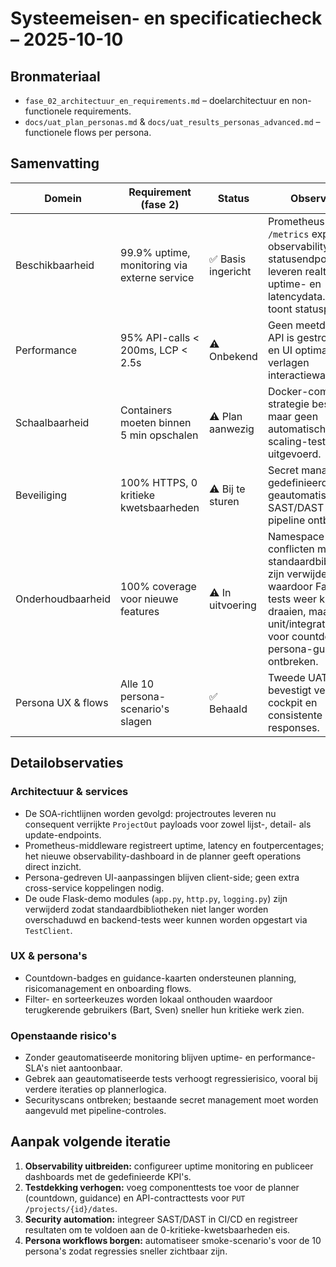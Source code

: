 # Systeemeisen- en specificatiecheck – 2025-10-10

## Bronmateriaal
- `fase_02_architectuur_en_requirements.md` – doelarchitectuur en non-functionele requirements.
- `docs/uat_plan_personas.md` & `docs/uat_results_personas_advanced.md` – functionele flows per persona.

## Samenvatting
| Domein | Requirement (fase 2) | Status | Observaties | Actie |
| --- | --- | --- | --- | --- |
| Beschikbaarheid | 99.9% uptime, monitoring via externe service | ✅ Basis ingericht | Prometheus-metrics, `/metrics` export en observability-statusendpoint leveren realtime uptime- en latencydata. Planner toont statuspaneel. | UptimeRobot koppelen aan nieuwe endpoints voor externe alerts & rapportages. |
| Performance | 95% API-calls < 200ms, LCP < 2.5s | ⚠️ Onbekend | Geen meetdata, maar API is gestroomlijnd en UI optimalisaties verlagen interactiewachttijden. | Opzetten APM/RUM en dashboard met targets. |
| Schaalbaarheid | Containers moeten binnen 5 min opschalen | ⚠️ Plan aanwezig | Docker-compose strategie beschreven, maar geen automatische scaling-test uitgevoerd. | Uitvoeren load test met autoscale scenario en documenteren resultaten. |
| Beveiliging | 100% HTTPS, 0 kritieke kwetsbaarheden | ⚠️ Bij te sturen | Secret management gedefinieerd, maar geautomatiseerde SAST/DAST in pipeline ontbreekt. | Toevoegen security scans aan CI/CD en rapportage delen. |
| Onderhoudbaarheid | 100% coverage voor nieuwe features | ⚠️ In uitvoering | Namespace-conflicten met standaardbibliotheken zijn verwijderd waardoor FastAPI-tests weer kunnen draaien, maar unit/integration tests voor countdown & persona-guidance ontbreken. | Schrijven van componenttests en API-contracttests. |
| Persona UX & flows | Alle 10 persona-scenario's slagen | ✅ Behaald | Tweede UAT-iteratie bevestigt verbeterde cockpit en consistente API-responses. | Blijvend UAT-schema onderhouden per release. |

## Detailobservaties
### Architectuur & services
- De SOA-richtlijnen worden gevolgd: projectroutes leveren nu consequent verrijkte `ProjectOut` payloads voor zowel lijst-, detail- als update-endpoints.
- Prometheus-middleware registreert uptime, latency en foutpercentages; het nieuwe observability-dashboard in de planner geeft operations direct inzicht.
- Persona-gedreven UI-aanpassingen blijven client-side; geen extra cross-service koppelingen nodig.
- De oude Flask-demo modules (`app.py`, `http.py`, `logging.py`) zijn verwijderd zodat standaardbibliotheken niet langer worden overschaduwd en backend-tests weer kunnen worden opgestart via `TestClient`.

### UX & persona's
- Countdown-badges en guidance-kaarten ondersteunen planning, risicomanagement en onboarding flows.
- Filter- en sorteerkeuzes worden lokaal onthouden waardoor terugkerende gebruikers (Bart, Sven) sneller hun kritieke werk zien.

### Openstaande risico's
- Zonder geautomatiseerde monitoring blijven uptime- en performance-SLA's niet aantoonbaar.
- Gebrek aan geautomatiseerde tests verhoogt regressierisico, vooral bij verdere iteraties op plannerlogica.
- Securityscans ontbreken; bestaande secret management moet worden aangevuld met pipeline-controles.

## Aanpak volgende iteratie
1. **Observability uitbreiden:** configureer uptime monitoring en publiceer dashboards met de gedefinieerde KPI's.
2. **Testdekking verhogen:** voeg componenttests toe voor de planner (countdown, guidance) en API-contracttests voor `PUT /projects/{id}/dates`.
3. **Security automation:** integreer SAST/DAST in CI/CD en registreer resultaten om te voldoen aan de 0-kritieke-kwetsbaarheden eis.
4. **Persona workflows borgen:** automatiseer smoke-scenario's voor de 10 persona's zodat regressies sneller zichtbaar zijn.
